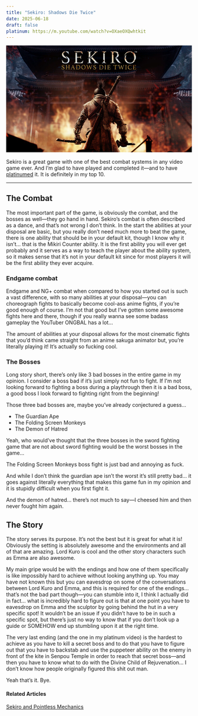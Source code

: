 ```yaml
---
title: "Sekiro: Shadows Die Twice"
date: 2025-06-18
draft: false
platinum: https://m.youtube.com/watch?v=OXaeOXQwhtkit
---
```

![[Sekiro]](/images/Sekiro.jpeg)

Sekiro is a great game with one of the best combat systems in any video game ever. And I’m glad to have played and completed it—and to have [platinumed]( https://m.youtube.com/watch?v=OXaeOXQwhtkit) it. It is definitely in my top 10.
***

## The Combat
The most important part of the game, is obviously the combat, and the bosses as well—they go hand in hand. Sekiro’s combat is often described as a dance, and that’s not wrong I don’t think. In the start the abilities at your disposal are basic, but you really don’t need much more to beat the game, there is one ability that should be in your default kit, though I know why it isn’t… that is the Mikiri Counter ability. It is the first ability you will ever get probably and it serves as a way to teach the player about the ability system, so it makes sense that it’s not in your default kit since for most players it will be the first ability they ever acquire.
### Endgame combat
Endgame and NG+ combat when compared to how you started out is such a vast difference, with so many abilities at your disposal—you can choreograph fights to basically become cool-ass anime fights, if you’re good enough of course. I’m not that good but I’ve gotten some awesome fights here and there, though if you really wanna see some badass gameplay the YouTuber ONGBAL has a lot…

The amount of abilities at your disposal allows for the most cinematic fights that you’d think came straight from an anime sakuga animator but, you’re literally playing it! It’s actually so fucking cool.

### The Bosses
Long story short, there’s only like 3 bad bosses in the entire game in my opinion. I consider a boss bad if it’s just simply not fun to fight. If I'm not looking forward to fighting a boss during a playthrough then it is a bad boss, a good boss I look forward to fighting right from the beginning!

Those three bad bosses are, maybe you’ve already conjectured a guess…

- The Guardian Ape
- The Folding Screen Monkeys
- The Demon of Hatred 

Yeah, who would’ve thought that the three bosses in the sword fighting game that are not about sword fighting would be the worst bosses in the game…

The Folding Screen Monkeys boss fight is just bad and annoying as fuck.

And while I don’t think the guardian ape isn’t the worst it’s still pretty bad… it goes against literally everything that makes this game fun in my opinion and it is stupidly difficult when you first fight it.

And the demon of hatred… there’s not much to say—I cheesed him and then never fought him again.
## The Story
The story serves its purpose. It’s not the best but it is great for what it is! Obviously the setting is absolutely awesome and the environments and all of that are amazing. Lord Kuro is cool and the other story characters such as Emma are also awesome.

My main gripe would be with the endings and how one of them specifically is like impossibly hard to achieve without looking anything up. You may have not known this but you can eavesdrop on some of the conversations between Lord Kuro and Emma, and this is required for one of the endings… that’s not the bad part though—you can stumble into it, I think I actually did in fact… what is incredibly hard to figure out is that at one point you have to eavesdrop on Emma and the sculptor by going behind the hut in a very specific spot! It wouldn’t be an issue if you didn’t have to be in such a specific spot, but there’s just no way to know that if you don’t look up a guide or SOMEHOW end up stumbling upon it at the right time.

The very last ending (and the one in my platinum video) is the hardest to achieve as you have to kill a secret boss and to do that you have to figure out that you have to backstab and use the puppeteer ability on the enemy in front of the kite in Senpou Temple in order to reach that secret boss—and then you have to know what to do with the Divine Child of Rejuvenation… I don’t know how people originally figured this shit out man.

Yeah that’s it. Bye.

#### Related Articles
[Sekiro and Pointless Mechanics](https://ranhya.github.io/posts/sekiro-mechanics/)
